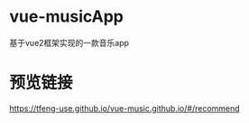 # vue-musicApp
基于vue2框架实现的一款音乐app
# 预览链接
https://tfeng-use.github.io/vue-music.github.io/#/recommend
